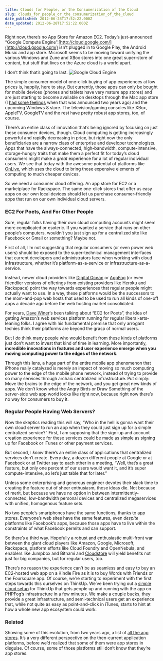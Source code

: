```yaml
---
title: Clouds for People, or the Consumerization of the Cloud
slug: clouds_for_people_or_the_consumerization_of_the_cloud
date_published: 2012-06-28T17:52:22.000Z
date_updated: 2012-06-28T17:52:22.000Z
---
```


Right now, there’s no App Store for Amazon EC2. Today’s just-announced “Google Compute Engine”:[http://cloud.google.com/](http://cloud.google.com/) isn’t plugged in to Google Play, the Android Music and app store. Microsoft seems to be moving toward unifying the various Windows and Zune and XBox stores into one great super-store of content, but stuff that lives on the Azure cloud is a world apart.

I don’t think that’s going to last.
![Google Cloud Engine](http://dashes.com/anil/images/google-cloud-engine.png)

The simple consumer model of one-click buying of app experiences at low prices is, happily, here to stay. But currently, those apps can only be bought for mobile devices (phones and tablets have very mature app stores) and are just starting to become available on desktops through the Mac app store (I [had some feelings](http://dashes.com/anil/2010/10/how-to-make-an-open-app-store-on-the-mac.html) when that was announced two years ago) and the upcoming Windows 8 store. The television/gaming consoles like XBox, AppleTV, GoogleTV and the rest have pretty robust app stores, too, of course.

There’s an entire class of innovation that’s being ignored by focusing on just these consumer devices, though. Cloud computing is getting increasingly powerful and rapidly decreasing in price, but right now the only beneficiaries are a narrow class of enterprise and developer technologists. Apps that have the always-connected, high-bandwidth, compute-intensive, storage-hungry traits that make them a perfect fit for today’s cloud consumers might make a *great* experience for a lot of regular individual users. We see that today with the awesome potential of platforms like [OnLive](http://onlive.com/), which uses the cloud to bring those expensive elements of computing to much cheaper devices.

So we need a consumer cloud offering. An app store for EC2 or a marketplace for Rackspace. The same one-click stores that offer us easy apps on our own local devices should let us purchase consumer-friendly apps that run on our own individual cloud servers.

### EC2 For Poets, And For Other People

Sure, regular folks having their own cloud computing accounts might seem more complicated or esoteric. If you wanted a service that runs on other people’s computers, wouldn’t you just sign up for a centralized site like Facebook or Gmail or something? Maybe not.

First of all, I’m not suggesting that regular consumers (or even power web users) should be exposed to the super-technical management interfaces that current developers and administrators face when working with cloud infrastructure, whether it’s platform-as-a-service or infrastructure-as-a-service.

Instead, newer cloud providers like [Digital Ocean](https://www.digitalocean.com/) or [AppFog](http://appfog.com) (or even friendlier versions of offerings from existing providers like Heroku and Rackspace) point the way towards experiences that regular people might actually want to use. In a way, these platforms would be the successors to the mom-and-pop web hosts that used to be used to run all kinds of one-off apps a decade ago before the web hosting market consolidated.

For years, [Dave Winer](http://scripting.com/)‘s been talking about “EC2 for Poets”, the idea of getting Amazon’s web services platform running for regular liberal-arts-leaning folks. I agree with his fundamental premise that only arrogant techies think their platforms are beyond the grasp of normal users.

But I *do* think many people who would benefit from these kinds of platforms just don’t want to invest that kind of time in learning. More importantly, **incredible innovations in features and user experience emerge when you moving computing power to the edges of the network**.

Through this lens, a huge part of the entire mobile app phenomenon that iPhone really catalyzed is merely an impact of moving so much computing power to the edge of the mobile phone network, instead of trying to provide so many services through archaic centralized infrastructure. Put simply: Move the brains to the edge of the network, and you get great new kinds of apps. We don’t know what the Angry Birds or Draw Something of the server-side web app world looks like right now, because right now there’s no way for consumers to buy it.

### Regular People Having Web Servers?

Now the skeptics reading this will say, “Who in the hell is gonna want their own cloud server to run an app when they could just sign up for a simple centralized service?” First, I am supposing that the sign-up and account creation experience for these services could be made as simple as signing up for Facebook or iTunes or other payment services.

But second, I *know* there’s an entire class of applications that centralized services don’t create. Every day, a dozen different people at Google or at Facebook or at Twitter say to each other in a meeting, “Well, that’s a great feature, but only one percent of our users would want it, and it’s super compute-intensive, so let’s just table that for later.”

Unless some enterprising and generous engineer devotes their slack time to creating the feature out of sheer enthusiasm, those ideas die. Not because of merit, but because we have no option in between intermittently-connected, low-bandwidth personal devices and centralized megaservices with unified, homogenous feature sets.

No two people’s smartphones have the same functions, thanks to app stores. Everyone’s web sites have the same features, even *despite* platforms like Facebook’s apps, because those apps have to live within the constraints of what Facebook permits and can support.

So there’s a third way. Hopefully a robust and enthusiastic multi-front war between the giant cloud players like Amazon, Google, Microsoft, Rackspace, platform efforts like Cloud Foundry and OpenNebula, and enablers like Jumpbox and Bitnami and [Cloudstore](https://cldstr.com/) will yield benefits not just for big companies, but for regular users, too.

There’s no reason the experience can’t be as seamless and easy to buy an EC2-hosted web app on a Kindle Fire as it is to buy Words with Friends or the Foursquare app. Of course, we’re starting to experiment with the first steps towards this ourselves on ThinkUp. We’ve been trying out a [simple cloud setup](https://phpfog.com/thinkup?a_aid=24990363) for ThinkUp that gets people up and running with the app on PHPFog’s infrastructure in a few minutes. We make a couple bucks, they provide a great infrastructure, and semi-technical users get an experience that, while not quite as easy as point-and-click in iTunes, starts to hint at how a whole new app ecosystem could work.

### Related

Showing some of this evolution, from two years ago, a list of [all the app stores](http://dashes.com/anil/2010/10/all-the-app-stores.html). It’s a very different perspective on the then-current application platforms, before we’d realized that some of them were app stores in disguise. Of course, some of those platforms still don’t know that they’re app stores.
